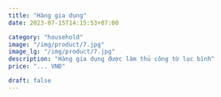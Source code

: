 ```yaml
---
title: "Hàng gia dụng"
date: 2023-07-15T14:15:53+07:00

category: "household" 
image: "/img/product/7.jpg"
image_lg: "/img/product/7.jpg"
description: "Hàng gia dụng được làm thủ công từ lục bình"
price: "... VNĐ"

draft: false
---
```

